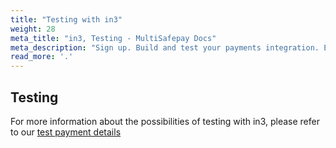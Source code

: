 ```yaml
---
title: "Testing with in3"
weight: 28
meta_title: "in3, Testing - MultiSafepay Docs"
meta_description: "Sign up. Build and test your payments integration. Explore our products and services. Use our API Reference, SDKs, and wrappers. Get support."
read_more: '.'
---
```


## Testing

For more information about the possibilities of testing with in3, please refer to our [test payment details](/faq/getting-started/test-payment-details/#in3)